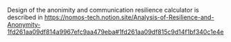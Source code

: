 Design of the anonimity and communication resilience calculator is described in https://nomos-tech.notion.site/Analysis-of-Resilience-and-Anonymity-1fd261aa09df814a9967efc9aa479eba#1fd261aa09df815c9d14f1bf340c1e4e
